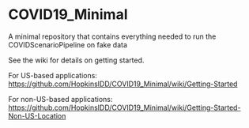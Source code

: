 # COVID19_Minimal
A minimal repository that contains everything needed to run the COVIDScenarioPipeline on fake data

See the wiki for details on getting started.

For US-based applications:
https://github.com/HopkinsIDD/COVID19_Minimal/wiki/Getting-Started

For non-US-based applications:
https://github.com/HopkinsIDD/COVID19_Minimal/wiki/Getting-Started-Non-US-Location
